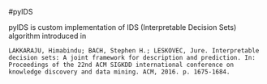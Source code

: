 #pyIDS

pyIDS is custom implementation of IDS (Interpretable Decision Sets) algorithm introduced in

```LAKKARAJU, Himabindu; BACH, Stephen H.; LESKOVEC, Jure. Interpretable decision sets: A joint framework for description and prediction. In: Proceedings of the 22nd ACM SIGKDD international conference on knowledge discovery and data mining. ACM, 2016. p. 1675-1684.```
